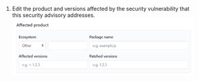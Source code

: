 1. Edit the product and versions affected by the security vulnerability that this security advisory addresses.
  ![Security advisory metadata](/assets/images/help/security/security-advisory-affected-product.png)
